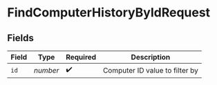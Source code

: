 # FindComputerHistoryByIdRequest


## Fields

| Field                          | Type                           | Required                       | Description                    |
| ------------------------------ | ------------------------------ | ------------------------------ | ------------------------------ |
| `id`                           | *number*                       | :heavy_check_mark:             | Computer ID value to filter by |